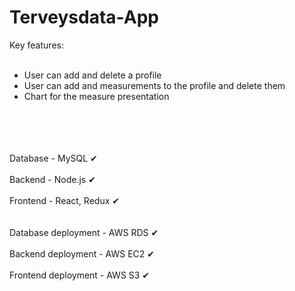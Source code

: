 # Terveysdata-App<br />
Key features: 
<br /><br />
<ul>
  <li>User can add and delete a profile</li>
  <li>User can add and measurements to the profile and delete them</li>
  <li>Chart for the measure presentation</li>
</ul>
<br /><br />
<br /><br />
Database - MySQL          &#10004; <br /><br />
Backend - Node.js         &#10004; <br /><br />
Frontend - React, Redux   &#10004; <br /><br /><br />
Database deployment - AWS RDS       &#10004; <br /><br />
Backend deployment  - AWS EC2       &#10004; <br /><br />
Frontend deployment - AWS S3        &#10004; <br /><br />
<br />


